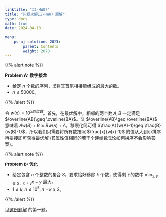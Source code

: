 ```yaml
---
linktitle: "II-HW07"
title: "问题求解II-HW07 题解"
type: docs
math: true
date: 2024-04-18

menu:
    ps-oj-solutions-2023:
        parent: Contents
        weight: 2070
---
```


{{% alert note %}}

**Problem A: 数字接龙**

* 给定 $n$ 个数的序列，求将其首尾相接能组成的最大的数。
* $n\leq 50000$。

{{% /alert %}}

令 $w(x)=10^{x的位数}$。首先，在最优解中，相邻的两个数 $A,B$ 一定满足 $\overline{AB}\geq \overline{BA}$。又 $\overline{AB}\geq \overline{BA}$ 意味着 $Aw(B)+B\geq Bw(A)+A$，移项化简可得 $\frac{A}{w(A)-1}\geq \frac{B}{w(B)-1}$，所以我们只需要将所有数按照 $\frac{x}{w(x)-1}$ 的值从大到小排序再拼接即可获得最优解 (该属性值相同的若干个连续数无论如何换序不会影响答案)。


{{% alert note %}}

**Problem B: 优化**

* 给定包含 $n$ 个整数的集合 $S$，要求恰好移除 $k$ 个数，使得剩下的数中 $\min_{x,y\in S，x\neq y}x-y$ 最大。
* $1\leq k, n\leq 10^5, n-k\geq 2$。

{{% /alert %}}

见[这份题解](/courses/problemsolving/solutions-2022/3-7/) 的第一题。
